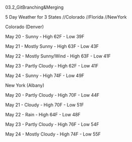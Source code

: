 03.2_GitBranching&Merging

5 Day Weather for 3 States
//Colorado
//Florida
//NewYork

Colorado (Denver)

May 20 - Sunny - High 62F - Low 39F

May 21 - Mostly Sunny - High 63F - Low 43F

May 22 - Mostly Sunny/Wind - High 63F - Low 41F

May 23 - Partly Cloudy - High 62F - Low 41F

May 24 - Sunny - High 74F - Low 49F

New York (Albany)

May 20 - Partly Cloudy - High 70F - Low 44F

May 21 - Cloudy - High 70F - Low 51F

May 22 - Rain - High 64F - Low 48F

May 23 - Partly Cloudy - High 76F - Low 54F

May 24 - Mostly Cloudy - High 74F - Low 55F

